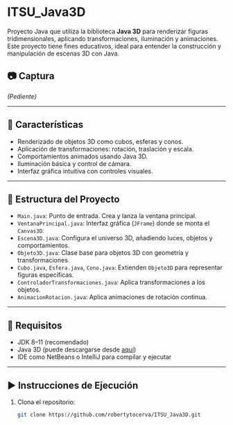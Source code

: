 # ITSU_Java3D

Proyecto Java que utiliza la biblioteca **Java 3D** para renderizar figuras tridimensionales, aplicando transformaciones, iluminación y animaciones. Este proyecto tiene fines educativos, ideal para entender la construcción y manipulación de escenas 3D con Java.

## 📷 Captura

*(Pediente)*

---

## 🚀 Características

- Renderizado de objetos 3D como cubos, esferas y conos.
- Aplicación de transformaciones: rotación, traslación y escala.
- Comportamientos animados usando Java 3D.
- Iluminación básica y control de cámara.
- Interfaz gráfica intuitiva con controles visuales.

---

## 🧱 Estructura del Proyecto

- `Main.java`: Punto de entrada. Crea y lanza la ventana principal.
- `VentanaPrincipal.java`: Interfaz gráfica (`JFrame`) donde se monta el `Canvas3D`.
- `Escena3D.java`: Configura el universo 3D, añadiendo luces, objetos y comportamientos.
- `Objeto3D.java`: Clase base para objetos 3D con geometría y transformaciones.
- `Cubo.java`, `Esfera.java`, `Cono.java`: Extienden `Objeto3D` para representar figuras específicas.
- `ControladorTransformaciones.java`: Aplica transformaciones a los objetos.
- `AnimacionRotacion.java`: Aplica animaciones de rotación continua.

---

## 🔧 Requisitos

- JDK 8–11 (recomendado)
- Java 3D (puede descargarse desde [aquí](https://java3d.java.net/))
- IDE como NetBeans o IntelliJ para compilar y ejecutar

---

## ▶️ Instrucciones de Ejecución

1. Clona el repositorio:
   ```bash
   git clone https://github.com/robertytocerva/ITSU_Java3D.git
